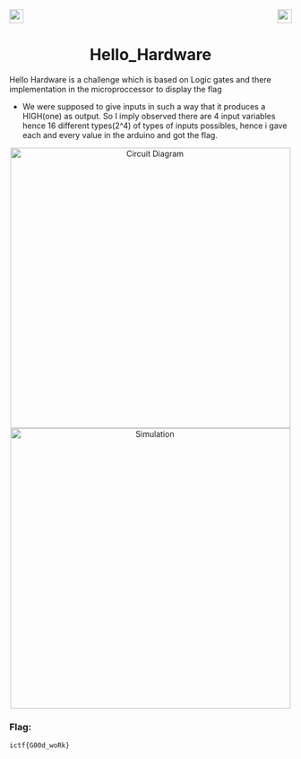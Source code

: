 <div>
   <a href="https://indy.ctf.eng.run/challenge/7"><img src="https://img.shields.io/badge/Hell0 Hardware%20--%202-Click%20to%20Solve-green[700]" height="25"></a>
  <img src="https://img.shields.io/badge/Points%3A-75-red" align="right" height="25">
</div>

<div align="center">
    <h1>Hello_Hardware</h1>
</div>

Hello Hardware is a challenge which is based on Logic gates and there implementation in the microproccessor to display the flag

- We were supposed to give inputs in such a way that it produces a HIGH(one) as output. So I imply observed there are 4 input variables hence 16 different types(2^4) of types of inputs possibles, hence i gave each and every value in the arduino and got the flag.

<div align="center">
<img width="500" alt="Circuit Diagram" src="https://user-images.githubusercontent.com/91147942/175565434-d350a44a-aadd-4edc-bdcf-7c01db405866.png">
<img width="500" alt="Simulation" src="https://user-images.githubusercontent.com/91147942/175559507-d0830e58-f7d5-4f38-8530-2afe9de2f9fd.png">

</div> 


### Flag: 

```ictf{G00d_woRk}```